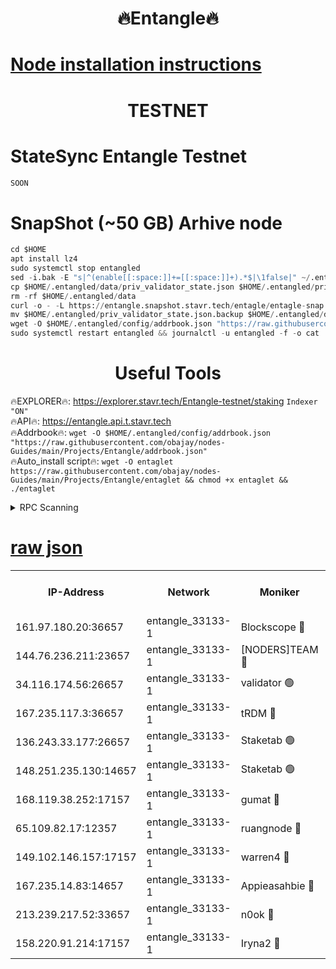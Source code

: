 <h1 align="center"> 🔥Entangle🔥</h1>

[Node installation instructions](https://github.com/obajay/nodes-Guides/tree/main/Projects/Entangle)
=

<h1 align="center"> TESTNET</h1>

# StateSync Entangle Testnet
```python
SOON
```
# SnapShot (~50 GB) Arhive node
```python
cd $HOME
apt install lz4
sudo systemctl stop entangled
sed -i.bak -E "s|^(enable[[:space:]]+=[[:space:]]+).*$|\1false|" ~/.entangled/config/config.toml
cp $HOME/.entangled/data/priv_validator_state.json $HOME/.entangled/priv_validator_state.json.backup
rm -rf $HOME/.entangled/data
curl -o - -L https://entangle.snapshot.stavr.tech/entagle/entagle-snap.tar.lz4 | lz4 -c -d - | tar -x -C $HOME/.entangled --strip-components 2
mv $HOME/.entangled/priv_validator_state.json.backup $HOME/.entangled/data/priv_validator_state.json
wget -O $HOME/.entangled/config/addrbook.json "https://raw.githubusercontent.com/obajay/nodes-Guides/main/Projects/Entangle/addrbook.json"
sudo systemctl restart entangled && journalctl -u entangled -f -o cat
```
 <h1 align="center"> Useful Tools</h1>
 
🔥EXPLORER🔥: https://explorer.stavr.tech/Entangle-testnet/staking        `Indexer "ON"` \
🔥API🔥:      https://entangle.api.t.stavr.tech \
🔥Addrbook🔥: ```wget -O $HOME/.entangled/config/addrbook.json "https://raw.githubusercontent.com/obajay/nodes-Guides/main/Projects/Entangle/addrbook.json"``` \
🔥Auto_install script🔥:  `wget -O entaglet https://raw.githubusercontent.com/obajay/nodes-Guides/main/Projects/Entangle/entaglet && chmod +x entaglet && ./entaglet`


<details>
<summary>RPC Scanning</summary>

<h2 align="center"> We scan nodes in real time every 4 hours. And we provide the final result of RPC endpoints.
We cannot influence the operation of these nodes in any way. </h2>


```python
If Voting Power is higher than 0 --> then the Node is a validator of the network and may be subject to attack and be a potential threat to the chain.
```
```python
We marked such validators with a red symbol
```

</details>

[raw json](https://rpc-check.entangt.stavr.tech/entangt/rpc-entangt-result.json)
=


<table><tr><th>IP-Address</th><th>Network</th><th>Moniker</th><th>Latest Block Height</th><th>Earliest Block Height</th><th>Catching Up</th><th>Tx Index</th><th>Voting Power</th><th>Scan Time</th></tr><tr><td>161.97.180.20:36657</td><td>entangle_33133-1</td><td>Blockscope 🔴</td><td>1898711</td><td>1</td><td>False</td><td>off</td><td>262161828007659</td><td>2024-01-28T17:23:11.156981143UTC</td></tr><tr><td>144.76.236.211:23657</td><td>entangle_33133-1</td><td>[NODERS]TEAM 🔴</td><td>1898712</td><td>1</td><td>False</td><td>off</td><td>27051443670028437</td><td>2024-01-28T17:23:23.151214045UTC</td></tr><tr><td>34.116.174.56:26657</td><td>entangle_33133-1</td><td>validator 🟢</td><td>1898713</td><td>1</td><td>False</td><td>on</td><td>0</td><td>2024-01-28T17:23:30.042024437UTC</td></tr><tr><td>167.235.117.3:36657</td><td>entangle_33133-1</td><td>tRDM 🔴</td><td>1898713</td><td>1</td><td>False</td><td>on</td><td>157328876045598</td><td>2024-01-28T17:23:31.474423481UTC</td></tr><tr><td>136.243.33.177:26657</td><td>entangle_33133-1</td><td>Staketab 🟢</td><td>1898712</td><td>660001</td><td>False</td><td>on</td><td>0</td><td>2024-01-28T17:23:25.492085771UTC</td></tr><tr><td>148.251.235.130:14657</td><td>entangle_33133-1</td><td>Staketab 🟢</td><td>1898711</td><td>660801</td><td>False</td><td>on</td><td>0</td><td>2024-01-28T17:23:10.884369330UTC</td></tr><tr><td>168.119.38.252:17157</td><td>entangle_33133-1</td><td>gumat 🔴</td><td>1898711</td><td>962001</td><td>False</td><td>on</td><td>322776451306705</td><td>2024-01-28T17:23:15.901922376UTC</td></tr><tr><td>65.109.82.17:12357</td><td>entangle_33133-1</td><td>ruangnode 🔴</td><td>1898711</td><td>1312001</td><td>False</td><td>off</td><td>453036488473453</td><td>2024-01-28T17:23:11.528321335UTC</td></tr><tr><td>149.102.146.157:17157</td><td>entangle_33133-1</td><td>warren4 🔴</td><td>1898712</td><td>1436001</td><td>False</td><td>on</td><td>485149827788380</td><td>2024-01-28T17:23:22.907642593UTC</td></tr><tr><td>167.235.14.83:14657</td><td>entangle_33133-1</td><td>Appieasahbie 🔴</td><td>1898713</td><td>1716001</td><td>False</td><td>on</td><td>43682059378970096</td><td>2024-01-28T17:23:31.043489500UTC</td></tr><tr><td>213.239.217.52:33657</td><td>entangle_33133-1</td><td>n0ok 🔴</td><td>1898713</td><td>1798713</td><td>False</td><td>off</td><td>46574725354368111</td><td>2024-01-28T17:23:30.300621578UTC</td></tr><tr><td>158.220.91.214:17157</td><td>entangle_33133-1</td><td>Iryna2 🔴</td><td>1898713</td><td>1822001</td><td>False</td><td>on</td><td>299499691644845</td><td>2024-01-28T17:23:30.708822570UTC</td></tr></table>

